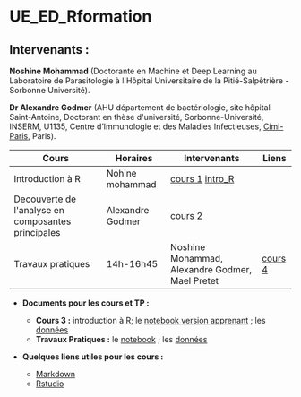 # UE_ED_Rformation

## Intervenants :

**Noshine Mohammad** (Doctorante en Machine et Deep Learning au Laboratoire de Parasitologie à l'Hôpital Universitaire de la Pitié-Salpêtrière - Sorbonne Université).

**Dr Alexandre Godmer** (AHU département de bactériologie, site hôpital Saint-Antoine, Doctorant en thèse d'université, Sorbonne-Université, INSERM, U1135, Centre d’Immunologie et des Maladies Infectieuses, [Cimi-Paris](https://cimiparis.fr/), Paris).


|  Cours | Horaires  | Intervenants  | Liens  |
|---     |---        |---            |---     |
|Introduction à R|Nohine mohammad|[cours 1](https://agodmer.github.io/StatistiquesR_ReJMICJournee2/Cours/TP_intro_R_versionApprenants.html) [intro_R](Cours/Cours_intro_R.pdf)|
| Decouverte de l'analyse en composantes principales|Alexandre Godmer|[cours 2](Cours/AlexGodmer_cours_PCA.pdf)|   
|Travaux pratiques|14h-16h45|Noshine Mohammad, Alexandre Godmer, Mael Pretet|[cours 4](Cours/TP_ReJMIC2022.Rmd)|

- **Documents pour les cours et TP :**
  - **Cours 3 :** introduction à R; le [notebook version apprenant](TP/TP_intro_R_versionApprenants.Rmd) ; les [données](Data/Snore.txt)
  - **Travaux Pratiques :** le [notebook](https://agodmer.github.io/StatistiquesR_ReJMICJournee2/TP/TP_ReJMIC2022.html) ; les [données](https://github.com/agodmer/MSData/tree/main/ShigaToxigenicEscherichia)

- **Quelques liens utiles pour les cours :**
  - [Markdown](https://blog.sqlbak.com/jupyter-notebook-markdown-cheatsheet)
  - [Rstudio](https://ourednik.info/maps/2019/03/14/premiers-pas-avec-r-et-rstudio/)
